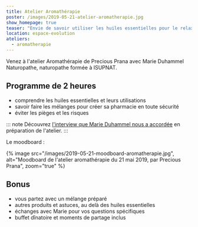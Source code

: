 ```yaml
---
title: Atelier Aromathérapie
poster: /images/2019-05-21-atelier-aromatherapie.jpg
show_homepage: true
teaser: "Envie de savoir utiliser les huiles essentielles pour le relaxation, la gestion du stress, les rhumes et allergies et autres applications bien pratiques ?"
location: espace-evolution
ateliers:
  - aromatherapie
---
```


Venez à l'atelier Aromathérapie de Precious Prana avec Marie Duhammel Naturopathe, naturopathe formée à ISUPNAT.

## Programme de 2 heures

- comprendre les huiles essentielles et leurs utilisations
- savoir faire les mélanges pour créer sa pharmacie en toute sécurité
- éviter les pièges et les risques

::: note
Découvrez [l'interview que Marie Duhammel nous a accordée](/interviews/marie-duhammel/) en préparation de l'atelier.
:::

Le moodboard :

{% image src="/images/2019-05-21-moodboard-aromatherapie.jpg", alt="Moodboard de l'atelier aromathérapie du 21 mai 2019, par Precious Prana", zoom="true" %}

## Bonus

- vous partez avec un mélange préparé
- autres produits et astuces, au delà des huiles essentielles
- échanges avec Marie pour vos questions spécifiques
- buffet dînatoire et moments de partage inclus
